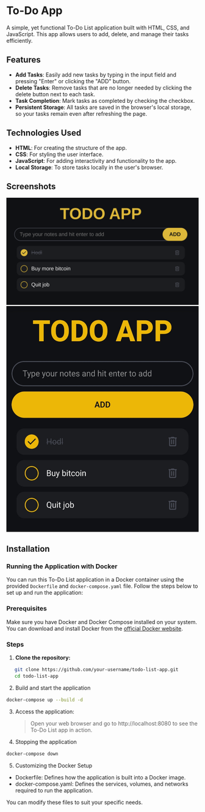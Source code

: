 # To-Do App

A simple, yet functional To-Do List application built with HTML, CSS, and JavaScript. This app allows users to add, delete, and manage their tasks efficiently.

## Features

- **Add Tasks**: Easily add new tasks by typing in the input field and pressing "Enter" or clicking the "ADD" button.
- **Delete Tasks**: Remove tasks that are no longer needed by clicking the delete button next to each task.
- **Task Completion**: Mark tasks as completed by checking the checkbox.
- **Persistent Storage**: All tasks are saved in the browser's local storage, so your tasks remain even after refreshing the page.

## Technologies Used

- **HTML**: For creating the structure of the app.
- **CSS**: For styling the user interface.
- **JavaScript**: For adding interactivity and functionality to the app.
- **Local Storage**: To store tasks locally in the user's browser.

## Screenshots

![screenshot](todo_app.png)
![mobile](todo_app_mobile.jpg)

## Installation

### Running the Application with Docker

You can run this To-Do List application in a Docker container using the provided `Dockerfile` and `docker-compose.yaml` file. Follow the steps below to set up and run the application:

### Prerequisites

Make sure you have Docker and Docker Compose installed on your system. You can download and install Docker from the [official Docker website](https://www.docker.com/get-started).

### Steps

1. **Clone the repository:**

```bash
   git clone https://github.com/your-username/todo-list-app.git
   cd todo-list-app
```

2. Build and start the application

```bash
docker-compose up --build -d
```

3. Access the application:<br>

   > Open your web browser and go to http://localhost:8080 to see the To-Do List app in action.

4. Stopping the application

```bash
docker-compose down
```

5. Customizing the Docker Setup

- Dockerfile: Defines how the application is built into a Docker image.
- docker-compose.yaml: Defines the services, volumes, and networks required to run the application.

You can modify these files to suit your specific needs.
